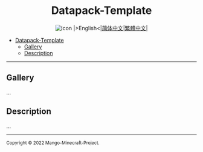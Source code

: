 <div align="center">

# Datapack-Template
![icon](./img/icon/)
|>English<|[简体中文](./i18n/README.zho-Hans_CN.md)|[繁體中文](./i18n/README.zho-Hant_TW.md)|

</div>

- [Datapack-Template](#datapack-template)
  - [Gallery](#gallery)
  - [Description](#description)

---

## Gallery

...

## Description

...

---

<small>Copyright © 2022 Mango-Minecraft-Project.</small>